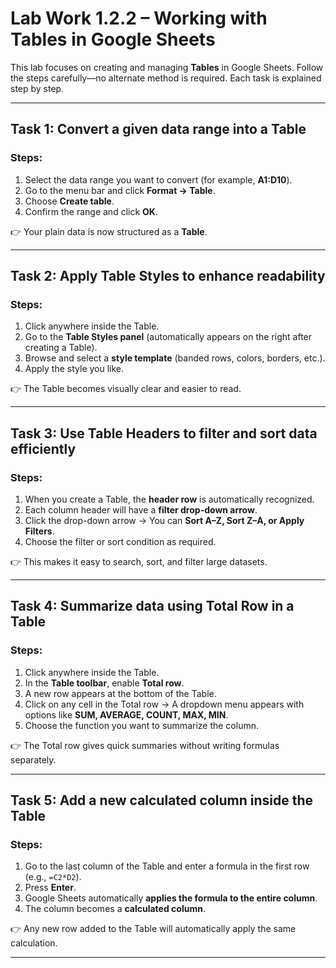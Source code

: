 

# Lab Work 1.2.2 – Working with Tables in Google Sheets

This lab focuses on creating and managing **Tables** in Google Sheets. Follow the steps carefully—no alternate method is required. Each task is explained step by step.

---

## **Task 1: Convert a given data range into a Table**

### Steps:

1. Select the data range you want to convert (for example, **A1\:D10**).
2. Go to the menu bar and click **Format → Table**.
3. Choose **Create table**.
4. Confirm the range and click **OK**.

👉 Your plain data is now structured as a **Table**.

---

## **Task 2: Apply Table Styles to enhance readability**

### Steps:

1. Click anywhere inside the Table.
2. Go to the **Table Styles panel** (automatically appears on the right after creating a Table).
3. Browse and select a **style template** (banded rows, colors, borders, etc.).
4. Apply the style you like.

👉 The Table becomes visually clear and easier to read.

---

## **Task 3: Use Table Headers to filter and sort data efficiently**

### Steps:

1. When you create a Table, the **header row** is automatically recognized.
2. Each column header will have a **filter drop-down arrow**.
3. Click the drop-down arrow → You can **Sort A–Z, Sort Z–A, or Apply Filters**.
4. Choose the filter or sort condition as required.

👉 This makes it easy to search, sort, and filter large datasets.

---

## **Task 4: Summarize data using Total Row in a Table**

### Steps:

1. Click anywhere inside the Table.
2. In the **Table toolbar**, enable **Total row**.
3. A new row appears at the bottom of the Table.
4. Click on any cell in the Total row → A dropdown menu appears with options like **SUM, AVERAGE, COUNT, MAX, MIN**.
5. Choose the function you want to summarize the column.

👉 The Total row gives quick summaries without writing formulas separately.

---

## **Task 5: Add a new calculated column inside the Table**

### Steps:

1. Go to the last column of the Table and enter a formula in the first row (e.g., `=C2*D2`).
2. Press **Enter**.
3. Google Sheets automatically **applies the formula to the entire column**.
4. The column becomes a **calculated column**.

👉 Any new row added to the Table will automatically apply the same calculation.

---
